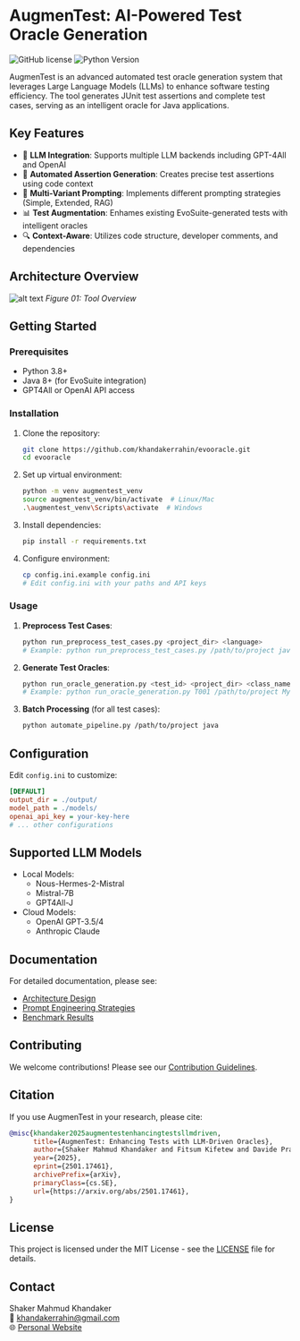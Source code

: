 # AugmenTest: AI-Powered Test Oracle Generation

![GitHub license](https://img.shields.io/badge/license-MIT-blue.svg)
![Python Version](https://img.shields.io/badge/python-3.8%2B-blue)

AugmenTest is an advanced automated test oracle generation system that leverages Large Language Models (LLMs) to enhance software testing efficiency. The tool generates JUnit test assertions and complete test cases, serving as an intelligent oracle for Java applications.

## Key Features

- 🧠 **LLM Integration**: Supports multiple LLM backends including GPT-4All and OpenAI
- 🧪 **Automated Assertion Generation**: Creates precise test assertions using code context
- 🔄 **Multi-Variant Prompting**: Implements different prompting strategies (Simple, Extended, RAG)
- 📊 **Test Augmentation**: Enhames existing EvoSuite-generated tests with intelligent oracles
- 🔍 **Context-Aware**: Utilizes code structure, developer comments, and dependencies

## Architecture Overview

![alt text](resources/evoOracle_overview.png)
*Figure 01: Tool Overview*

## Getting Started

### Prerequisites

- Python 3.8+
- Java 8+ (for EvoSuite integration)
- GPT4All or OpenAI API access

### Installation

1. Clone the repository:
   ```bash
   git clone https://github.com/khandakerrahin/evooracle.git
   cd evooracle
   ```

2. Set up virtual environment:
   ```bash
   python -m venv augmentest_venv
   source augmentest_venv/bin/activate  # Linux/Mac
   .\augmentest_venv\Scripts\activate  # Windows
   ```

3. Install dependencies:
   ```bash
   pip install -r requirements.txt
   ```

4. Configure environment:
   ```bash
   cp config.ini.example config.ini
   # Edit config.ini with your paths and API keys
   ```

### Usage

1. **Preprocess Test Cases**:
   ```bash
   python run_preprocess_test_cases.py <project_dir> <language>
   # Example: python run_preprocess_test_cases.py /path/to/project java
   ```

2. **Generate Test Oracles**:
   ```bash
   python run_oracle_generation.py <test_id> <project_dir> <class_name> <method_name> <model> <variant> <use_comments>
   # Example: python run_oracle_generation.py T001 /path/to/project MyClass test1 Nous-Hermes-2-Mistral-7B-DPO.Q4_0.gguf SIMPLE_PROMPT true
   ```

3. **Batch Processing** (for all test cases):
   ```bash
   python automate_pipeline.py /path/to/project java
   ```

## Configuration

Edit `config.ini` to customize:

```ini
[DEFAULT]
output_dir = ./output/
model_path = ./models/
openai_api_key = your-key-here
# ... other configurations
```

## Supported LLM Models

- Local Models:
  - Nous-Hermes-2-Mistral
  - Mistral-7B
  - GPT4All-J
- Cloud Models:
  - OpenAI GPT-3.5/4
  - Anthropic Claude

## Documentation

For detailed documentation, please see:
- [Architecture Design](docs/ARCHITECTURE.md)
- [Prompt Engineering Strategies](docs/PROMPTING.md)
- [Benchmark Results](docs/RESULTS.md)

## Contributing

We welcome contributions! Please see our [Contribution Guidelines](CONTRIBUTING.md).

## Citation

If you use AugmenTest in your research, please cite:

```bibtex
@misc{khandaker2025augmentestenhancingtestsllmdriven,
      title={AugmenTest: Enhancing Tests with LLM-Driven Oracles}, 
      author={Shaker Mahmud Khandaker and Fitsum Kifetew and Davide Prandi and Angelo Susi},
      year={2025},
      eprint={2501.17461},
      archivePrefix={arXiv},
      primaryClass={cs.SE},
      url={https://arxiv.org/abs/2501.17461}, 
}
```

## License

This project is licensed under the MIT License - see the [LICENSE](LICENSE) file for details.

## Contact

Shaker Mahmud Khandaker  
📧 khandakerrahin@gmail.com  
🌐 [Personal Website](https://yourwebsite.com)